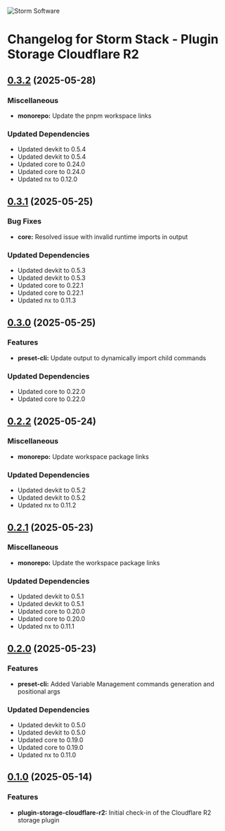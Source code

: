 ![Storm Software](https://public.storm-cdn.com/brand-banner.png)

# Changelog for Storm Stack - Plugin Storage Cloudflare R2

## [0.3.2](https://github.com/storm-software/storm-stack/releases/tag/plugin-storage-cloudflare-r2%400.3.2) (2025-05-28)

### Miscellaneous

- **monorepo:** Update the pnpm workspace links

### Updated Dependencies

- Updated devkit to 0.5.4
- Updated devkit to 0.5.4
- Updated core to 0.24.0
- Updated core to 0.24.0
- Updated nx to 0.12.0

## [0.3.1](https://github.com/storm-software/storm-stack/releases/tag/plugin-storage-cloudflare-r2%400.3.1) (2025-05-25)

### Bug Fixes

- **core:** Resolved issue with invalid runtime imports in output

### Updated Dependencies

- Updated devkit to 0.5.3
- Updated devkit to 0.5.3
- Updated core to 0.22.1
- Updated core to 0.22.1
- Updated nx to 0.11.3

## [0.3.0](https://github.com/storm-software/storm-stack/releases/tag/plugin-storage-cloudflare-r2%400.3.0) (2025-05-25)

### Features

- **preset-cli:** Update output to dynamically import child commands

### Updated Dependencies

- Updated core to 0.22.0
- Updated core to 0.22.0

## [0.2.2](https://github.com/storm-software/storm-stack/releases/tag/plugin-storage-cloudflare-r2%400.2.2) (2025-05-24)

### Miscellaneous

- **monorepo:** Update workspace package links

### Updated Dependencies

- Updated devkit to 0.5.2
- Updated devkit to 0.5.2
- Updated nx to 0.11.2

## [0.2.1](https://github.com/storm-software/storm-stack/releases/tag/plugin-storage-cloudflare-r2%400.2.1) (2025-05-23)

### Miscellaneous

- **monorepo:** Update the workspace package links

### Updated Dependencies

- Updated devkit to 0.5.1
- Updated devkit to 0.5.1
- Updated core to 0.20.0
- Updated core to 0.20.0
- Updated nx to 0.11.1

## [0.2.0](https://github.com/storm-software/storm-stack/releases/tag/plugin-storage-cloudflare-r2%400.2.0) (2025-05-23)

### Features

- **preset-cli:** Added Variable Management commands generation and positional
  args

### Updated Dependencies

- Updated devkit to 0.5.0
- Updated devkit to 0.5.0
- Updated core to 0.19.0
- Updated core to 0.19.0
- Updated nx to 0.11.0

## [0.1.0](https://github.com/storm-software/storm-stack/releases/tag/plugin-storage-cloudflare-r2%400.1.0) (2025-05-14)

### Features

- **plugin-storage-cloudflare-r2:** Initial check-in of the Cloudflare R2
  storage plugin
